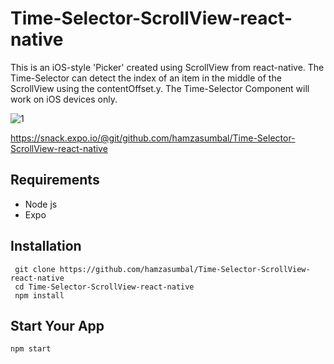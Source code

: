 # Time-Selector-ScrollView-react-native
This is an iOS-style 'Picker' created using ScrollView from react-native. The Time-Selector can detect the index of an item in the middle of the ScrollView using the contentOffset.y. The Time-Selector Component will work on iOS devices only.


![1](https://user-images.githubusercontent.com/70642483/99440505-7c955180-2938-11eb-9630-6dd729a68334.png)

https://snack.expo.io/@git/github.com/hamzasumbal/Time-Selector-ScrollView-react-native
## Requirements
- Node js
- Expo
## Installation
```
 git clone https://github.com/hamzasumbal/Time-Selector-ScrollView-react-native
 cd Time-Selector-ScrollView-react-native
 npm install
```
## Start Your App
```
npm start
```
